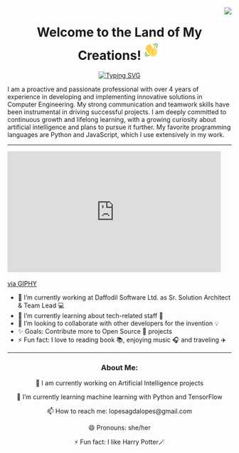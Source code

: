<img align="right" src="https://visitor-badge.laobi.icu/badge?page_id=AgdaScript.AgdaScript" />

<h1 align="center">Welcome to the Land of My Creations!<img src="https://raw.githubusercontent.com/JeshadKhan/jeshadkhan/main/.github/images/hand_wave.gif" width="45px" height="45px" /></h1>
       
<div align="center">
<a href="https://git.io/typing-svg"><img src="https://readme-typing-svg.demolab.com?font=Fira+Code&pause=1000&color=626164&background=FFFFFF00&center=true&width=435&lines=Hello+World!+%F0%9F%91%8B;It's+Agda+Here+%F0%9F%AB%B6;I'm+a+Computer+Engineer%F0%9F%91%A9%E2%80%8D%F0%9F%92%BB;and+a+Wizard+on+Training+%F0%9F%A7%99%E2%80%8D%E2%99%80%EF%B8%8F;From+Cape+Verde%F0%9F%8C%8D" alt="Typing SVG" /></a>
</div>
<p>I am a proactive and passionate professional with over 4 years of experience in developing and implementing innovative solutions in Computer Engineering. My strong communication and teamwork skills have been instrumental in driving successful projects. I am deeply committed to continuous growth and lifelong learning, with a growing curiosity about artificial intelligence and plans to pursue it further. My favorite programming languages are Python and JavaScript, which I use extensively in my work.</p>

<!--<hr/>-->

---

<!-- <img src="https://raw.githubusercontent.com/JeshadKhan/jeshadkhan/main/.github/images/dev_working.gif" alt="" align="right" height="125"/> -->
<!-- <img src="https://giphy.com/embed/LMcB8XospGZO8UQq87" align="right" height="125" width="125"/> -->
 <iframe src="https://giphy.com/embed/LMcB8XospGZO8UQq87" width="480" height="271" style="" frameBorder="0" class="giphy-embed" allowFullScreen></iframe><p><a href="https://giphy.com/gifs/Pluralsight-girl-woman-pluralsight-LMcB8XospGZO8UQq87">via GIPHY</a></p>

- 🔭 I’m currently working at Daffodil Software Ltd. as Sr. Solution Architect & Team Lead 💻
- 🌱 I’m currently learning about tech-related staff 💫
- 👯 I’m looking to collaborate with other developers for the invention 💡
- ✨ Goals: Contribute more to Open Source 🎯 projects
- ⚡ Fun fact: I love to reading book 📚, enjoying music 🎧 and traveling ✈️

---

<h3 align="center">About Me:</h3>

<div align="center">

  <p>🔭 I am currently working on Artificial Intelligence projects</p>
  <p>🌱 I’m currently learning machine learning with Python and TensorFlow</p>
  <p>📫 How to reach me: lopesagdalopes@gmail.com</p>
  <p>😄 Pronouns: she/her</p>
  <p>⚡ Fun fact: I like Harry Potter🪄</p>

</div>




<!--
**AgdaScript/AgdaScript** is a ✨ _special_ ✨ repository because its `README.md` (this file) appears on your GitHub profile.

Here are some ideas to get you started:

- 🔭 I’m currently working on ...
- 🌱 I’m currently learning ...
- 👯 I’m looking to collaborate on ...
- 🤔 I’m looking for help with ...
- 💬 Ask me about ...
- 📫 How to reach me: ...
- 😄 Pronouns: ...
- ⚡ Fun fact: ...

<div  align="center">
  <ul margin="0">
    <li>🔭 I am currently working on Artificial Intelligence projects</li>
    <li>🌱 I’m currently learning machine learning with Python and TensorFlow</li>
    <li>📫 How to reach me: lopesagdalopes@gmail.com</li>
    <li>😄 Pronouns: she/her</li>
    <li>⚡ Fun fact: I like Harry Potter🪄</li>
  </ul>
</div>

<div style="text-align: center;">
    <ul style="display: inline-block; text-align: left;">
        <li>Item 1</li>
        <li>Item 2</li>
        <li>Item 3</li>
    </ul>
</div>


<div  style=margin-top: 20px;">
  <a href="https://github.com/AgdaScript">
    <img height="180em" src="https://github-readme-stats.vercel.app/api?username=AgdaScript&show_icons=true&theme=dracula&include_all_commits=true&count_private=true"/>
    <img height="180em" src="https://github-readme-stats.vercel.app/api/top-langs/?username=AgdaScript&layout=compact&langs_count=16&theme=dracula"/>
  </a>
</div>

<div id="header" align="center">
  <img src="https://1.bp.blogspot.com/-JoBGJ5Oky18/XQkrEua4gYI/AAAAAAAATUQ/fHET-Jfgul0gFU7_XamNRhqEckR5xFa7ACLcBGAs/s1600/neural.gif" width="800"/>
</div>
-->
